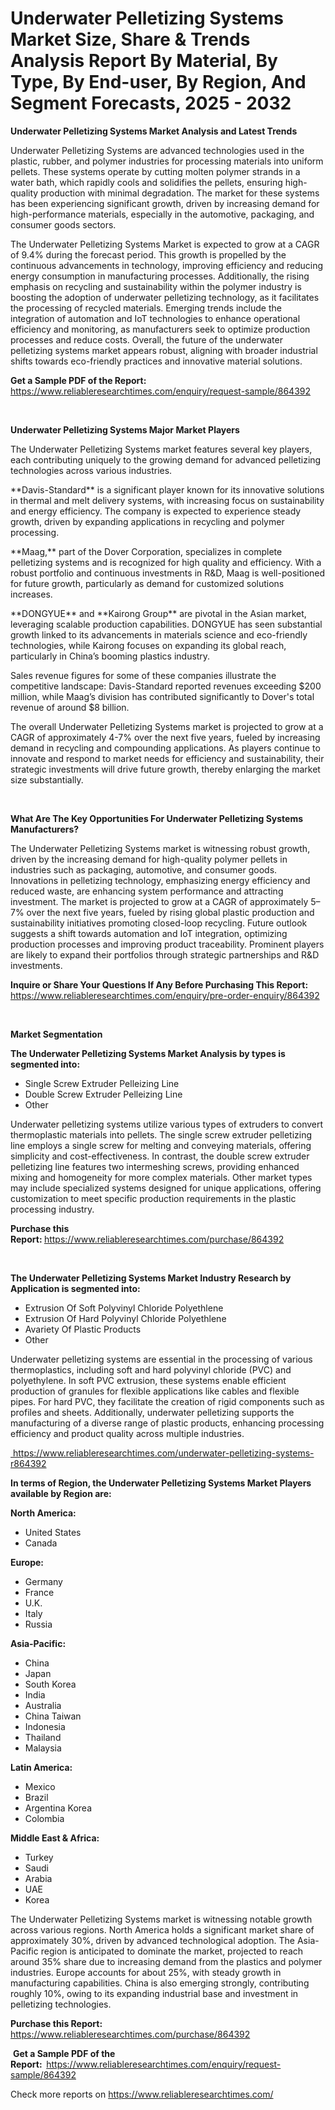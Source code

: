<p><h1>Underwater Pelletizing Systems Market Size, Share & Trends Analysis Report By Material, By Type, By End-user, By Region, And Segment Forecasts, 2025 - 2032</h1></p><p><strong>Underwater Pelletizing Systems Market Analysis and Latest Trends</strong></p>
<p><p>Underwater Pelletizing Systems are advanced technologies used in the plastic, rubber, and polymer industries for processing materials into uniform pellets. These systems operate by cutting molten polymer strands in a water bath, which rapidly cools and solidifies the pellets, ensuring high-quality production with minimal degradation. The market for these systems has been experiencing significant growth, driven by increasing demand for high-performance materials, especially in the automotive, packaging, and consumer goods sectors.</p><p>The Underwater Pelletizing Systems Market is expected to grow at a CAGR of 9.4% during the forecast period. This growth is propelled by the continuous advancements in technology, improving efficiency and reducing energy consumption in manufacturing processes. Additionally, the rising emphasis on recycling and sustainability within the polymer industry is boosting the adoption of underwater pelletizing technology, as it facilitates the processing of recycled materials. Emerging trends include the integration of automation and IoT technologies to enhance operational efficiency and monitoring, as manufacturers seek to optimize production processes and reduce costs. Overall, the future of the underwater pelletizing systems market appears robust, aligning with broader industrial shifts towards eco-friendly practices and innovative material solutions.</p></p>
<p><strong>Get a Sample PDF of the Report:&nbsp;</strong> <a href="https://www.reliableresearchtimes.com/enquiry/request-sample/864392?utm_campaign=3061&utm_medium=2&utm_source=Github&utm_content=ia&utm_term=10042025&utm_id=underwater-pelletizing-systems">https://www.reliableresearchtimes.com/enquiry/request-sample/864392</a></p>
<p>&nbsp;</p>
<p><strong>Underwater Pelletizing Systems Major Market Players</strong></p>
<p><p>The Underwater Pelletizing Systems market features several key players, each contributing uniquely to the growing demand for advanced pelletizing technologies across various industries. </p><p>**Davis-Standard** is a significant player known for its innovative solutions in thermal and melt delivery systems, with increasing focus on sustainability and energy efficiency. The company is expected to experience steady growth, driven by expanding applications in recycling and polymer processing.</p><p>**Maag,** part of the Dover Corporation, specializes in complete pelletizing systems and is recognized for high quality and efficiency. With a robust portfolio and continuous investments in R&D, Maag is well-positioned for future growth, particularly as demand for customized solutions increases.</p><p>**DONGYUE** and **Kairong Group** are pivotal in the Asian market, leveraging scalable production capabilities. DONGYUE has seen substantial growth linked to its advancements in materials science and eco-friendly technologies, while Kairong focuses on expanding its global reach, particularly in China’s booming plastics industry.</p><p>Sales revenue figures for some of these companies illustrate the competitive landscape: Davis-Standard reported revenues exceeding $200 million, while Maag’s division has contributed significantly to Dover's total revenue of around $8 billion. </p><p>The overall Underwater Pelletizing Systems market is projected to grow at a CAGR of approximately 4-7% over the next five years, fueled by increasing demand in recycling and compounding applications. As players continue to innovate and respond to market needs for efficiency and sustainability, their strategic investments will drive future growth, thereby enlarging the market size substantially.</p></p>
<p>&nbsp;</p>
<p><strong>What Are The Key Opportunities For Underwater Pelletizing Systems Manufacturers?</strong></p>
<p><p>The Underwater Pelletizing Systems market is witnessing robust growth, driven by the increasing demand for high-quality polymer pellets in industries such as packaging, automotive, and consumer goods. Innovations in pelletizing technology, emphasizing energy efficiency and reduced waste, are enhancing system performance and attracting investment. The market is projected to grow at a CAGR of approximately 5–7% over the next five years, fueled by rising global plastic production and sustainability initiatives promoting closed-loop recycling. Future outlook suggests a shift towards automation and IoT integration, optimizing production processes and improving product traceability. Prominent players are likely to expand their portfolios through strategic partnerships and R&D investments.</p></p>
<p><strong>Inquire or Share Your Questions If Any Before Purchasing This Report:</strong> <a href="https://www.reliableresearchtimes.com/enquiry/pre-order-enquiry/864392?utm_campaign=3061&utm_medium=2&utm_source=Github&utm_content=ia&utm_term=10042025&utm_id=underwater-pelletizing-systems">https://www.reliableresearchtimes.com/enquiry/pre-order-enquiry/864392</a></p>
<p>&nbsp;</p>
<p><strong>Market Segmentation</strong></p>
<p><strong>The Underwater Pelletizing Systems Market Analysis by types is segmented into:</strong></p>
<p><ul><li>Single Screw Extruder Pelleizing Line</li><li>Double Screw Extruder Pelleizing Line</li><li>Other</li></ul></p>
<p><p>Underwater pelletizing systems utilize various types of extruders to convert thermoplastic materials into pellets. The single screw extruder pelletizing line employs a single screw for melting and conveying materials, offering simplicity and cost-effectiveness. In contrast, the double screw extruder pelletizing line features two intermeshing screws, providing enhanced mixing and homogeneity for more complex materials. Other market types may include specialized systems designed for unique applications, offering customization to meet specific production requirements in the plastic processing industry.</p></p>
<p><strong>Purchase this Report:&nbsp;</strong><a href="https://www.reliableresearchtimes.com/purchase/864392?utm_campaign=3061&utm_medium=2&utm_source=Github&utm_content=ia&utm_term=10042025&utm_id=underwater-pelletizing-systems">https://www.reliableresearchtimes.com/purchase/864392</a></p>
<p>&nbsp;</p>
<p><strong>The Underwater Pelletizing Systems Market Industry Research by Application is segmented into:</strong></p>
<p><ul><li>Extrusion Of Soft Polyvinyl Chloride Polyethlene</li><li>Extrusion Of Hard Polyvinyl Chloride Polyethlene</li><li>Avariety Of Plastic Products</li><li>Other</li></ul></p>
<p><p>Underwater pelletizing systems are essential in the processing of various thermoplastics, including soft and hard polyvinyl chloride (PVC) and polyethylene. In soft PVC extrusion, these systems enable efficient production of granules for flexible applications like cables and flexible pipes. For hard PVC, they facilitate the creation of rigid components such as profiles and sheets. Additionally, underwater pelletizing supports the manufacturing of a diverse range of plastic products, enhancing processing efficiency and product quality across multiple industries.</p></p>
<p><a href="https://www.reliableresearchtimes.com/underwater-pelletizing-systems-r864392?utm_campaign=3061&utm_medium=2&utm_source=Github&utm_content=ia&utm_term=10042025&utm_id=underwater-pelletizing-systems">&nbsp;https://www.reliableresearchtimes.com/underwater-pelletizing-systems-r864392</a></p>
<p><strong>In terms of Region, the Underwater Pelletizing Systems Market Players available by Region are:</strong></p>
<p>
    <p> <strong> North America: </strong>
        <ul>
            <li>United States</li>
            <li>Canada</li>
        </ul>
        </p> 
    <p> <strong> Europe: </strong>
        <ul>
            <li>Germany</li>
            <li>France</li>
            <li>U.K.</li>
            <li>Italy</li>
            <li>Russia</li>
        </ul>
        </p> 
    <p> <strong> Asia-Pacific: </strong>
        <ul>
            <li>China</li>
            <li>Japan</li>
            <li>South Korea</li>
            <li>India</li>
            <li>Australia</li>
            <li>China Taiwan</li>
            <li>Indonesia</li>
            <li>Thailand</li>
            <li>Malaysia</li>
        </ul>
        </p> 
    <p> <strong> Latin America: </strong>
        <ul>
            <li>Mexico</li>
            <li>Brazil</li>
            <li>Argentina Korea</li>
            <li>Colombia</li>
        </ul>
        </p> 
    <p> <strong> Middle East & Africa: </strong>
        <ul>
            <li>Turkey</li>
            <li>Saudi</li>
            <li>Arabia</li>
            <li>UAE</li>
            <li>Korea</li>
        </ul>
    </p>
    </p>
<p><p>The Underwater Pelletizing Systems market is witnessing notable growth across various regions. North America holds a significant market share of approximately 30%, driven by advanced technological adoption. The Asia-Pacific region is anticipated to dominate the market, projected to reach around 35% share due to increasing demand from the plastics and polymer industries. Europe accounts for about 25%, with steady growth in manufacturing capabilities. China is also emerging strongly, contributing roughly 10%, owing to its expanding industrial base and investment in pelletizing technologies.</p></p>
<p><strong>Purchase this Report: </strong><a href="https://www.reliableresearchtimes.com/purchase/864392?utm_campaign=3061&utm_medium=2&utm_source=Github&utm_content=ia&utm_term=10042025&utm_id=underwater-pelletizing-systems">https://www.reliableresearchtimes.com/purchase/864392</a></p>
<p>&nbsp;<strong>Get a Sample PDF of the Report:&nbsp;&nbsp;</strong><a href="https://www.reliableresearchtimes.com/enquiry/request-sample/864392?utm_campaign=3061&utm_medium=2&utm_source=Github&utm_content=ia&utm_term=10042025&utm_id=underwater-pelletizing-systems">https://www.reliableresearchtimes.com/enquiry/request-sample/864392</a></p>
<p><strong></strong></p>
<p>Check more reports on <a href="https://www.reliableresearchtimes.com/?utm_campaign=3061&utm_medium=2&utm_source=Github&utm_content=ia&utm_term=10042025&utm_id=underwater-pelletizing-systems">https://www.reliableresearchtimes.com/</a></p>